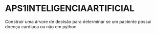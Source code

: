 # APS1INTELIGENCIAARTIFICIAL
Construir uma árvore de decisão para determinar se um paciente possui doença cardíaca ou não em python
